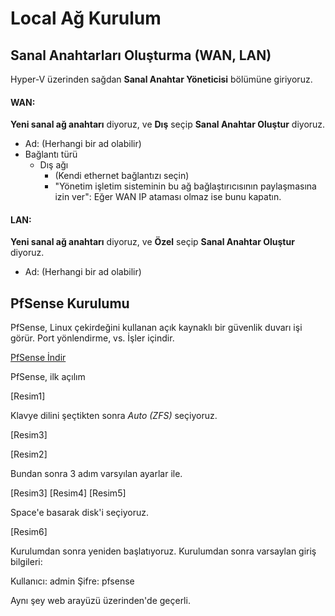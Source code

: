 # Local Ağ Kurulum

## Sanal Anahtarları Oluşturma (WAN, LAN)

Hyper-V üzerinden sağdan **Sanal Anahtar Yöneticisi** bölümüne giriyoruz.

<h4>WAN:</h4>

**Yeni sanal ağ anahtarı** diyoruz, ve **Dış** seçip  **Sanal Anahtar Oluştur** diyoruz.

- Ad: (Herhangi bir ad olabilir)
- Bağlantı türü
  - Dış ağı
    - (Kendi ethernet bağlantızı seçin)
    - "Yönetim işletim sisteminin bu ağ bağlaştırıcısının paylaşmasına izin ver": Eğer WAN IP ataması olmaz ise bunu kapatın.

<h4>LAN:</h4>

**Yeni sanal ağ anahtarı** diyoruz, ve **Özel** seçip  **Sanal Anahtar Oluştur** diyoruz.

- Ad: (Herhangi bir ad olabilir)

## PfSense Kurulumu

PfSense, Linux çekirdeğini kullanan açık kaynaklı bir güvenlik duvarı işi görür. Port yönlendirme, vs. İşler içindir.

<a href="https://www.pfsense.org/">PfSense İndir</a>

PfSense, ilk açılım

[Resim1]

Klavye dilini şeçtikten sonra *Auto (ZFS)* seçiyoruz.

[Resim3]

[Resim2]

Bundan sonra 3 adım varsyılan ayarlar ile.

[Resim3]
[Resim4]
[Resim5]

Space'e basarak disk'i seçiyoruz.

[Resim6]


Kurulumdan sonra yeniden başlatıyoruz.
Kurulumdan sonra varsaylan giriş bilgileri:

Kullanıcı: admin
Şifre: pfsense

Aynı şey web arayüzü üzerinden'de geçerli.

